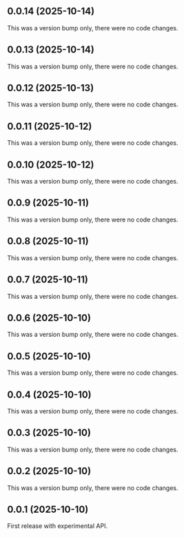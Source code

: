 ## 0.0.14 (2025-10-14)

This was a version bump only, there were no code changes.

## 0.0.13 (2025-10-14)

This was a version bump only, there were no code changes.

## 0.0.12 (2025-10-13)

This was a version bump only, there were no code changes.

## 0.0.11 (2025-10-12)

This was a version bump only, there were no code changes.

## 0.0.10 (2025-10-12)

This was a version bump only, there were no code changes.

## 0.0.9 (2025-10-11)

This was a version bump only, there were no code changes.

## 0.0.8 (2025-10-11)

This was a version bump only, there were no code changes.

## 0.0.7 (2025-10-11)

This was a version bump only, there were no code changes.

## 0.0.6 (2025-10-10)

This was a version bump only, there were no code changes.

## 0.0.5 (2025-10-10)

This was a version bump only, there were no code changes.

## 0.0.4 (2025-10-10)

This was a version bump only, there were no code changes.

## 0.0.3 (2025-10-10)

This was a version bump only, there were no code changes.

## 0.0.2 (2025-10-10)

This was a version bump only, there were no code changes.

## 0.0.1 (2025-10-10)

First release with experimental API.

